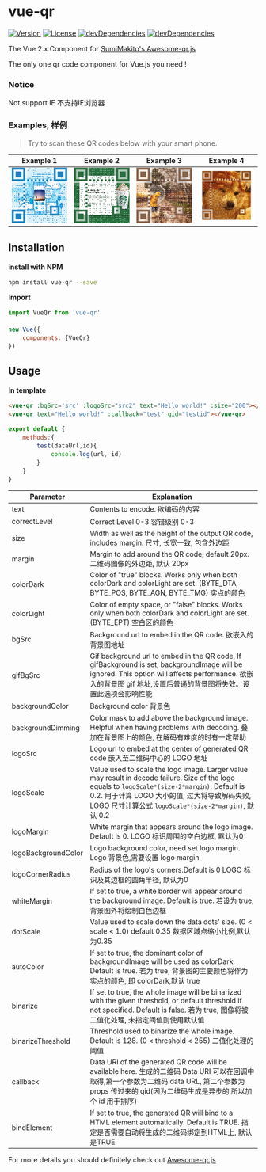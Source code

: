 # vue-qr
<a href="https://www.npmjs.com/package/vue-qr"><img src="https://img.shields.io/npm/v/vue-qr.svg" alt="Version"></a>
<a href="https://www.npmjs.com/package/vue-qr"><img src="https://img.shields.io/npm/l/vue-qr.svg" alt="License"></a>
<a href="https://www.npmjs.com/package/vue-qr"><img src="https://img.shields.io/david/dev/binaryify/vue-qr.svg" alt="devDependencies" ></a>
<a href="https://www.npmjs.com/package/vue-qr"><img src="https://img.shields.io/david/binaryify/vue-qr.svg" alt="devDependencies" ></a>

The Vue 2.x Component for [SumiMakito's Awesome-qr.js](https://github.com/SumiMakito/Awesome-qr.js)

The only one qr code component for Vue.js you need !

### Notice
Not support IE 不支持IE浏览器

### Examples, 样例

> Try to scan these QR codes below with your smart phone.

Example 1|Example 2|Example 3|Example 4
------------ | ------------- | -------------| -------------
<img src="https://raw.githubusercontent.com/Binaryify/vue-qr/master/src/assets/result1.png" width="300"> | <img src="https://raw.githubusercontent.com/Binaryify/vue-qr/master/src/assets/result2.png" width="300"> | <img src="https://raw.githubusercontent.com/Binaryify/vue-qr/master/src/assets/result3.png" width="300"> | <img src="https://raw.githubusercontent.com/Binaryify/vue-qr/master/src/assets/result4.gif" width="300">


## Installation
**install with NPM**
```bash
npm install vue-qr --save
```
**Import**
```js
import VueQr from 'vue-qr'

new Vue({
    components: {VueQr}
})
```
## Usage
**In template**

```html
<vue-qr :bgSrc='src' :logoSrc="src2" text="Hello world!" :size="200"></vue-qr>
<vue-qr text="Hello world!" :callback="test" qid="testid"></vue-qr>
```

```js
export default {
    methods:{
        test(dataUrl,id){
            console.log(url, id)
        }
    }
}
```
Parameter | Explanation
----|----
text | Contents to encode. 欲编码的内容
correctLevel|  Correct Level 0-3 容错级别 0-3
size | Width as well as the height of the output QR code, includes margin. 尺寸, 长宽一致, 包含外边距
margin | Margin to add around the QR code, default 20px. 二维码图像的外边距, 默认 20px
colorDark | Color of "true" blocks. Works only when both colorDark and colorLight are set. (BYTE_DTA, BYTE_POS, BYTE_AGN, BYTE_TMG) 实点的颜色
colorLight | Color of empty space, or "false" blocks. Works only when both colorDark and colorLight are set. (BYTE_EPT) 空白区的颜色
bgSrc | Background url to embed in the QR code.  欲嵌入的背景图地址
gifBgSrc | Gif background url to embed in the QR code, If gifBackground is set, backgroundImage will be ignored. This option will affects performance. 欲嵌入的背景图 gif 地址,设置后普通的背景图将失效。设置此选项会影响性能
backgroundColor | Background color 背景色
backgroundDimming | Color mask to add above the background image. Helpful when having problems with decoding. 叠加在背景图上的颜色, 在解码有难度的时有一定帮助
logoSrc | Logo url to embed at the center of generated QR code 嵌入至二维码中心的 LOGO 地址
logoScale | Value used to scale the logo image. Larger value may result in decode failure. Size of the logo equals to `logoScale*(size-2*margin)`. Default is 0.2. 用于计算 LOGO 大小的值, 过大将导致解码失败, LOGO 尺寸计算公式 `logoScale*(size-2*margin)`, 默认 0.2
logoMargin | White margin that appears around the logo image. Default is 0. LOGO 标识周围的空白边框, 默认为0
logoBackgroundColor | Logo background color, need set logo margin. Logo 背景色,需要设置 logo margin
logoCornerRadius | Radius of the logo's corners.Default is 0 LOGO 标识及其边框的圆角半径, 默认为0
whiteMargin | If set to true, a white border will appear around the background image. Default is true. 若设为 true, 背景图外将绘制白色边框
dotScale | Value used to scale down the data dots' size. (0 < scale < 1.0) default 0.35 数据区域点缩小比例,默认为0.35
autoColor | If set to true, the dominant color of backgroundImage will be used as colorDark. Default is true. 若为 true, 背景图的主要颜色将作为实点的颜色, 即 colorDark,默认 true
binarize | If set to true, the whole image will be binarized with the given threshold, or default threshold if not specified. Default is false. 若为 true, 图像将被二值化处理, 未指定阈值则使用默认值
binarizeThreshold | Threshold used to binarize the whole image. Default is 128. (0 < threshold < 255) 二值化处理的阈值
callback | Data URI of the generated QR code will be available here. 生成的二维码 Data URI 可以在回调中取得,第一个参数为二维码 data URL, 第二个参数为 props 传过来的 qid(因为二维码生成是异步的,所以加个 id 用于排序)
bindElement | If set to true, the generated QR will bind to a HTML element automatically. Default is TRUE. 指定是否需要自动将生成的二维码绑定到HTML上, 默认是TRUE



For more details you should definitely check out [Awesome-qr.js ](https://github.com/SumiMakito/Awesome-qr.js)
